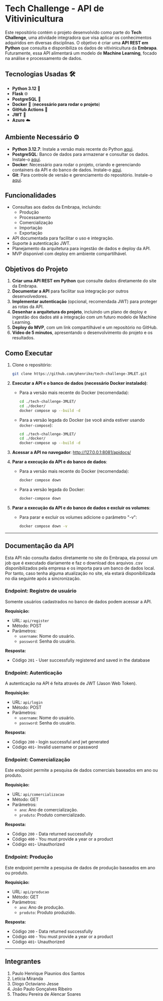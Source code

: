 
# Tech Challenge - API de Vitivinicultura

Este repositório contém o projeto desenvolvido como parte do **Tech Challenge**, uma atividade integradora que visa aplicar os conhecimentos adquiridos em diversas disciplinas. O objetivo é criar uma **API REST em Python** que consulta e disponibiliza os dados de vitivinicultura da **Embrapa**. Futuramente, essa API alimentará um modelo de **Machine Learning**, focado na análise e processamento de dados.

## Tecnologias Usadas 🛠️

- **Python 3.12** 🐍
- **Flask** 🌐
- **PostgreSQL** 🐘
- **Docker** 🐳 (**necessário para rodar o projeto**)
- **GitHub Actions** 🚀 
- **JWT** 🔑
- **Azure** ☁️

## Ambiente Necessário ⚙️

- **Python 3.12.7**: Instale a versão mais recente do Python [aqui](https://www.python.org/downloads/).
- **PostgreSQL**: Banco de dados para armazenar e consultar os dados. Instale-o [aqui](https://www.postgresql.org/download/).
- **Docker**: Necessário para rodar o projeto, criando e gerenciando containers da API e do banco de dados. Instale-o [aqui](https://www.docker.com/products/docker-desktop).
- **Git**: Para controle de versão e gerenciamento do repositório. Instale-o [aqui](https://git-scm.com/).

## Funcionalidades

- Consultas aos dados da Embrapa, incluindo:
  - Produção
  - Processamento
  - Comercialização
  - Importação
  - Exportação
- API documentada para facilitar o uso e integração.
- Suporte à autenticação JWT.
- Planejamento da arquitetura para ingestão de dados e deploy da API.
- MVP disponível com deploy em ambiente compartilhável.

## Objetivos do Projeto

1. **Criar uma API REST em Python** que consulte dados diretamente do site da Embrapa.
2. **Documentar a API** para facilitar sua integração por outros desenvolvedores.
3. **Implementar autenticação** (opcional, recomendada JWT) para proteger as rotas da API.
4. **Desenhar a arquitetura do projeto**, incluindo um plano de deploy e ingestão dos dados até a integração com um futuro modelo de Machine Learning.
5. **Deploy do MVP**, com um link compartilhável e um repositório no GitHub.
6. **Vídeo de 5 minutos**, apresentando o desenvolvimento do projeto e os resultados.

## Como Executar

1. Clone o repositório:
   ```bash
   git clone https://github.com/phenrike/tech-challenge-3MLET.git
   ```

2. **Executar a API e o banco de dados (necessário Docker instalado)**:

   - Para a versão mais recente do Docker (recomendada):

     ```bash
     cd ./tech-challenge-3MLET/
     cd ./docker/
     docker compose up --build -d
     ```

   - Para a versão legada do Docker (se você ainda estiver usando `docker-compose`):

     ```bash
     cd ./tech-challenge-3MLET/
     cd ./docker/
     docker-compose up --build -d
     ```

3. **Acessar a API no navegador**:
<http://127.0.0.1:8081/apidocs/>

4. **Parar a execução da API e do banco de dados**:

   - Para a versão mais recente do Docker (recomendada):

     ```bash
     docker compose down
     ```

   - Para a versão legada do Docker:

     ```bash
     docker-compose down
     ```

5. **Parar a execução da API e do banco de dados e excluir os volumes**:

    - Para parar e excluir os volumes adicione o parâmetro "-v":

        ```bash
        docker compose down -v
        ```
_________________________________________________________________________________________

## Documentação da API

Esta API não consulta dados diretamente no site do Embrapa, ela possui um job que é executado diariamente e faz o download dos arquivos .csv disponibilizados pela empresa e os importa para um banco de dados local. Por tanto, caso tenha alguma atualização no site, ela estará disponibilizada no dia seguinte após a sincronização.

### **Endpoint: Registro de usuário**

Somente usuários cadastrados no banco de dados podem acessar a API.

**Requisição:**

- URL: `api/register`
- Método: POST
- Parâmetros:
  - `username`: Nome do usuário.
  - `password`: Senha do usuário.

**Resposta:**

- Código `201` - 	User successfully registered and saved in the database

### **Endpoint: Autenticação**

A autenticação na API é feita através de JWT (Jason Web Token).

**Requisição:**

- URL: `api/login`
- Método: POST
- Parâmetros:
  - `username`: Nome do usuário.
  - `password`: Senha do usuário.

**Resposta:**

- Código `200` - login successful and jwt generated
- Código `401`- Invalid username or password

### **Endpoint: Comercialização**

Este endpoint permite a pesquisa de dados comerciais baseados em ano ou produto.

**Requisição:**

- URL: `api/comercializacao`
- Método: GET
- Parâmetros:
  - `ano`: Ano de comercialização.
  - `produto`: Produto comercializado.

**Resposta:**

- Código `200` - Data returned successfully
- Código `400` - You must provide a year or a product
- Código `401`- Unauthorized

### **Endpoint: Produção**

Este endpoint permite a pesquisa de dados de produção baseados em ano ou produto.

**Requisição:**

- URL: `api/producao`
- Método: GET
- Parâmetros:
  - `ano`: Ano de produção.
  - `produto`: Produto produzido.

**Resposta:**

- Código `200` - Data returned successfully
- Código `400` - You must provide a year or a product
- Código `401`- Unauthorized
_________________________________________________________________________________________
## Integrantes

1. Paulo Henrique Piaunios dos Santos  
2. Letícia Miranda  
3. Diogo Octaviano Jesse  
4. João Paulo Gonçalves Ribeiro  
5. Thadeu Pereira de Alencar Soares  
